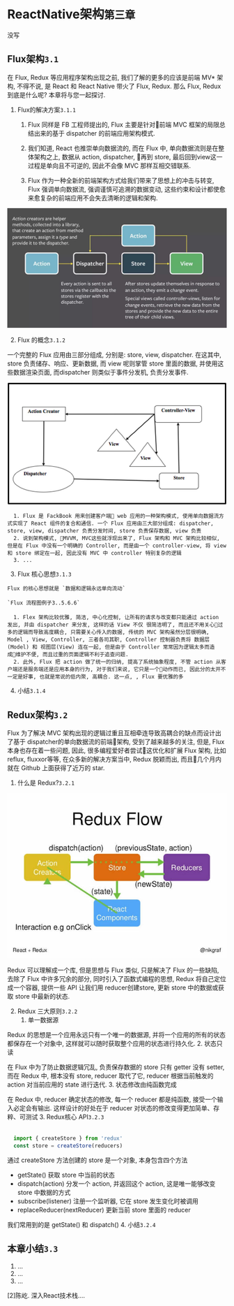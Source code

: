 # ReactNative架构`第三章`
  没写
## Flux架构`3.1`

在 Flux, Redux 等应用程序架构出现之前, 我们了解的更多的应该是前端 MV* 架构, 不得不说, 是 React 和 React Native 带火了 Flux, Redux. 那么 Flux, Redux 到底是什么呢? 本章将与您一起探讨.

  1. Flux的解决方案`3.1.1`
      1. Flux 同样是 FB 工程师提出的, Flux 主要是针对前端 MVC 框架的局限总结出来的基于 dispatcher 的前端应用架构模式.

      2. 我们知道, React 也推崇单向数据流的, 而在 Flux 中, 单向数据流则是在整体架构之上, 数据从 action, dispatcher, 再到 store, 最后回到view这一过程是单向且不可逆的, 因此不会像 MVC 那样互相交错联系.
      3. Flux 作为一种全新的前端架构方式给我们带来了思想上的冲击与转变, Flux 强调单向数据流, 强调谨慎可追溯的数据变动, 这些约束和设计都使愈来愈复杂的前端应用不会失去清晰的逻辑和架构.

![](./important/react-flux.jpg)

  2. Flux 的概念`3.1.2`

一个完整的 Flux 应用由三部分组成, 分别是: store, view, dispatcher. 在这其中, store 负责储存、响应、更新数据, 而 view 呢则掌管 store 里面的数据, 并使用这些数据渲染页面, 而dispatcher 则类似于事件分发机, 负责分发事件.

![](./important/react-fluxx.jpg)


      1. Flux 是 FackBook 用来创建客户端 web 应用的一种架构模式, 使用单向数据流方式实现了 React 组件的复合和通信. 一个 Flux 应用由三大部分组成: dispatcher, store, view, dispatcher 负责分发时间, store 负责保存数据, view 负责
      2. 说到架构模式, MVVM, MVC这些就浮现出来了, Flux 架构和 MVC 架构比较相似, 但是在 Flux 中没有一个明确的 Controller, 而是由一个 controller-view, 将 view 和 store 绑定在一起, 因此没有 MVC 中 controller 特别复杂的逻辑
      3. ...
  3. Flux 核心思想`3.1.3`

    Flux 的核心思想就是 `数据和逻辑永远单向流动`

    `Flux 流程图例子3..5.6.6`

      1. Flex 架构比较优雅, 简洁, 中心化控制, 让所有的请求与改变都只能通过 action 发出, 并由 dispatcher 来分发, 这样的话 View 不仅 很简洁明了, 而且还不用关心过多的逻辑而导致高度耦合, 只需要关心传入的数据, 传统的 MVC 架构虽然分层很明确, Model , View, Controller, 三者各司其职, Controller 控制器负责将 数据层(Model) 和 视图层(View) 连在一起, 但是由于 Controller 常常因为逻辑太多而造成维护不便, 而且过重的页面逻辑不利于追查问题.
      2. 此外, Flux 把 action 做了统一的归纳, 提高了系统抽象程度, 不管 action 从客户端还是服务端还是应用本身的行为, 对于我们来说, 它只是一个动作而已, 因此分的太开不一定是好事, 也就是常说的低内聚, 高耦合. 这一点, , Flux 要优雅的多

  4. 小结`3.1.4`
## Redux架构`3.2`

  Flux 为了解决 MVC 架构出现的逻辑过重且互相牵连导致高耦合的缺点而设计出了基于 dispatcher的单向数据流的前端架构, 受到了越来越多的关注, 但是, Flux 本身也存在着一些问题, 因此, 很多编程爱好者尝试这优化和扩展 Flux 架构, 比如 reflux, fluxxor等等, 在众多新的解决方案当中, Redux 脱颖而出, 而且几个月内就在 Github 上面获得了近万的 star.

  1. 什么是 Redux?`3.2.1`

![](./important/react-redux.jpg)

  Redux 可以理解成一个库, 但是思想与 Flux 类似, 只是解决了 Flux 的一些缺陷, 去除了 Flux 中许多冗余的部分, 同时引入了函数式编程的思想, Redux 将自己定位成一个容器, 提供一些 API 让我们用 reducer创建store, 更新 store 中的数据或获取 store 中最新的状态.

  2. Redux 三大原则`3.2.2`
      1. 单一数据源

  Redux 的思想是一个应用永远只有一个唯一的数据源, 并将一个应用的所有的状态都保存在一个对象中, 这样就可以随时获取整个应用的状态进行持久化. 
      2. 状态只读

  在 Flux 中为了防止数据逻辑冗乱, 负责保存数据的 store 只有 getter 没有 setter, 而在 Redux 中, 根本没有 store, reducer 取代了它, reducer 根据当前触发的 action 对当前应用的 state 进行迭代.
      3. 状态修改由纯函数完成

  在 Redux 中, reducer 确定状态的修改, 每一个 reducer 都是纯函数, 接受一个输入必定会有输出. 这样设计的好处在于 reducer 对状态的修改变得更加简单、存粹、可测试
  3. Redux核心 API`3.2.3`

```JavaScript

  import { createStore } from 'redux'
  const store = createStore(reducers)

```
通过 createStore 方法创建的 store 是一个对象, 本身包含四个方法

  - getState()  获取 store 中当前的状态
  - dispatch(action) 分发一个 action, 并返回这个 action, 这是唯一能够改变 store 中数据的方式
  - subscribe(listener) 注册一个监听器, 它在 store 发生变化时被调用
  - replaceReducer(nextReducer) 更新当前 store 里面的 reducer

我们常用到的是 getState() 和 dispatch()
  4. 小结`3.2.4`
## 本章小结`3.3`
  1. ...
  2. ...
  3. ...


[2]陈屹. 深入React技术栈....